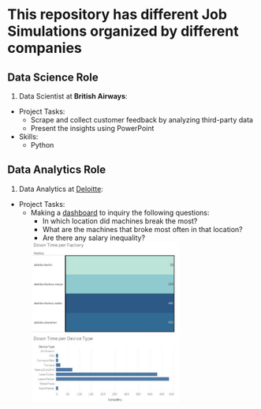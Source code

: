 # This repository has different Job Simulations organized by different companies

## Data Science Role

01. Data Scientist at **British Airways**:
- Project Tasks:
  - Scrape and collect customer feedback by analyzing third-party data
  - Present the insights using PowerPoint
- Skills:
  - Python 

## Data Analytics Role

01. Data Analytics at [Deloitte](https://github.com/MohidulHaqueTushar/Job-Simulations/tree/main/Deloitte_data_analytics):
- Project Tasks:
  - Making a [dashboard](https://github.com/MohidulHaqueTushar/Job-Simulations/tree/main/Deloitte_data_analytics) to inquiry the following questions:
       - In which location did machines break the most?
       - What are the machines that broke most often in that location?
       - Are there any salary inequality?
       <img src="https://github.com/MohidulHaqueTushar/Dashboards/blob/main/deloitte_data_analysis/All_Output.JPG" width="300"/>
